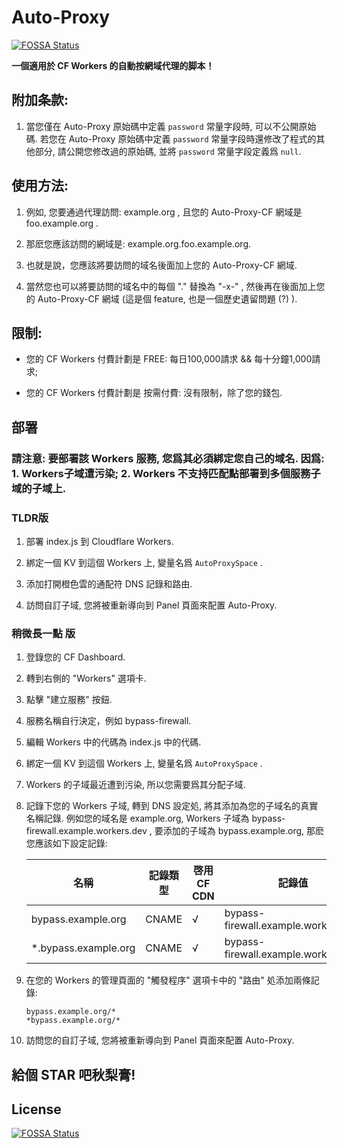 # Auto-Proxy
[![FOSSA Status](https://app.fossa.com/api/projects/git%2Bgithub.com%2Fkobe-koto%2FAuto-Proxy.svg?type=shield)](https://app.fossa.com/projects/git%2Bgithub.com%2Fkobe-koto%2FAuto-Proxy?ref=badge_shield)


**一個適用於 CF Workers 的自動按網域代理的脚本！**

## 附加条款:

1. 當您僅在 Auto-Proxy 原始碼中定義 `password` 常量字段時, 可以不公開原始碼. 若您在 Auto-Proxy 原始碼中定義 `password` 常量字段時還修改了程式的其他部分, 請公開您修改過的原始碼, 並將 `password` 常量字段定義爲 `null`.

## 使用方法: 

1. 例如, 您要通過代理訪問: example.org , 且您的 Auto-Proxy-CF 網域是 foo.example.org .

2. 那麽您應該訪問的網域是: example.org.foo.example.org.

3. 也就是說，您應該將要訪問的域名後面加上您的 Auto-Proxy-CF 網域.

4. 當然您也可以將要訪問的域名中的每個 "." 替換為 "-x-" , 然後再在後面加上您的 Auto-Proxy-CF 網域 (這是個 feature, 也是一個歷史遺留問題 (?) ).

## 限制:

- 您的 CF Workers 付費計劃是 FREE: 每日100,000請求 && 每十分鐘1,000請求;

- 您的 CF Workers 付費計劃是 按需付費: 沒有限制，除了您的錢包.

## 部署

### 請注意: 要部署該 Workers 服務, 您爲其必須綁定您自己的域名. 因爲:  1. Workers子域遭污染; 2. Workers 不支持匹配點部署到多個服務子域的子域上.

### TLDR版

1. 部署 index.js 到 Cloudflare Workers.

2. 綁定一個 KV 到這個 Workers 上, 變量名爲 `AutoProxySpace` .

3. 添加打開橙色雲的通配符 DNS 記錄和路由.

4. 訪問自訂子域, 您將被重新導向到 Panel 頁面來配置 Auto-Proxy.

### 稍微長一點 版

1. 登錄您的 CF Dashboard.

2. 轉到右側的 "Workers" 選項卡.

3. 點擊 "建立服務" 按鈕.

4. 服務名稱自行決定，例如 bypass-firewall.

5. 編輯 Workers 中的代碼為 index.js 中的代碼.

6. 綁定一個 KV 到這個 Workers 上, 變量名爲 `AutoProxySpace` .

7. Workers 的子域最近遭到污染, 所以您需要爲其分配子域.

8. 記錄下您的 Workers 子域, 轉到 DNS 設定処, 將其添加為您的子域名的真實名稱記錄. 例如您的域名是 example.org, Workers 子域為 bypass-firewall.example.workers.dev , 要添加的子域為 bypass.example.org, 那麽您應該如下設定記錄: 

   | 名稱                 | 記錄類型 | 啓用 CF CDN | 記錄值                              |
   | -------------------- | -------- | ----------- | ----------------------------------- |
   | bypass.example.org   | CNAME    | √           | bypass-firewall.example.workers.dev |
   | *.bypass.example.org | CNAME    | √           | bypass-firewall.example.workers.dev |

9. 在您的 Workers 的管理頁面的 "觸發程序" 選項卡中的 "路由" 処添加兩條記錄: 

   ```
   bypass.example.org/*
   *bypass.example.org/*
   ```

10. 訪問您的自訂子域, 您將被重新導向到 Panel 頁面來配置 Auto-Proxy.

## 給個 STAR 吧秋梨膏! 


## License
[![FOSSA Status](https://app.fossa.com/api/projects/git%2Bgithub.com%2Fkobe-koto%2FAuto-Proxy.svg?type=large)](https://app.fossa.com/projects/git%2Bgithub.com%2Fkobe-koto%2FAuto-Proxy?ref=badge_large)
